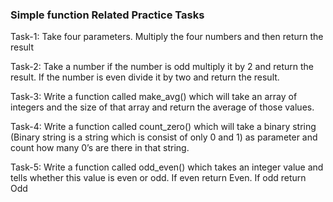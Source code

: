 ### Simple function Related Practice Tasks

Task-1:
Take four parameters. Multiply the four numbers and then return the result

Task-2:
Take a number if the number is odd multiply it by 2 and return the result. If the number is even divide it by two and return the result.

Task-3:
Write a function called make_avg() which will take an array of integers and the size of that array and return the average of those values.

Task-4:
Write a function called count_zero() which will take a binary string (Binary string is a string which is consist of only 0 and 1) as parameter and count how many 0’s are there in that string.

Task-5:
Write a function called odd_even() which takes an integer value and tells whether this value is even or odd. If even return Even. If odd return Odd

